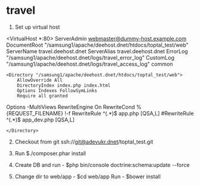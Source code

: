 travel
======

1) Set up virtual host

<VirtualHost *:80>
    ServerAdmin webmaster@dummy-host.example.com
    DocumentRoot "/samsung1/apache/deehost.dnet/htdocs/toptal_test/web"
    ServerName travel.deehost.dnet
    ServerAlias travel.deehost.dnet
    ErrorLog "/samsung1/apache/deehost.dnet/logs/travel_error_log"
    CustomLog "/samsung1/apache/deehost.dnet/logs/travel_access_log" common

    <Directory "/samsung1/apache/deehost.dnet/htdocs/toptal_test/web">
        AllowOverride All
        DirectoryIndex index.php index.html
        Options Indexes FollowSymLinks
        Require all granted

  <IfModule mod_rewrite.c>
      Options -MultiViews
      RewriteEngine On
      RewriteCond %{REQUEST_FILENAME} !-f
      RewriteRule ^(.*)$ app.php [QSA,L]
      #RewriteRule ^(.*)$ app_dev.php [QSA,L]
  </IfModule>

    </Directory>
</VirtualHost>

2) Checkout from git ssh://git@adevukr.dnet/toptal_test.git

3) Run $./composer.phar install

4) Create DB and run - $php bin/console doctrine:schema:update --force

5) Change dir to web/app - $cd web/app
   Run - $bower install

